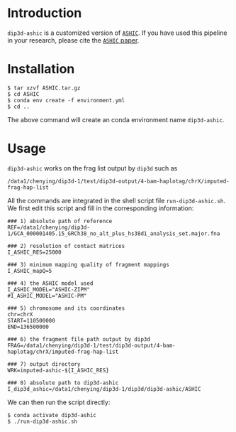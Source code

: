 # Introduction

`dip3d-ashic` is a customized version of [`ASHIC`](https://github.com/wmalab/ASHIC). If you have used this pipeline in your research, please cite the [`ASHIC` paper](https://academic.oup.com/nar/article/48/21/e123/5930395?login=false).

# Installation

```shell
$ tar xzvf ASHIC.tar.gz
$ cd ASHIC
$ conda env create -f environment.yml
$ cd ..
```
The above command will create an conda environment name `dip3d-ashic`.

# Usage

`dip3d-ashic` works on the frag list output by `dip3d` such as
```shell
/data1/chenying/dip3d-1/test/dip3d-output/4-bam-haplotag/chrX/imputed-frag-hap-list
```
All the commands are integrated in the shell script file `run-dip3d-ashic.sh`. We first edit this script and fill in the corresponding information:
```shell
### 1) absolute path of reference
REF=/data1/chenying/dip3d-1/GCA_000001405.15_GRCh38_no_alt_plus_hs38d1_analysis_set.major.fna

### 2) resolution of contact matrices
I_ASHIC_RES=25000

### 3) minimum mapping quality of fragment mappings
I_ASHIC_mapQ=5

### 4) the ASHIC model used
I_ASHIC_MODEL="ASHIC-ZIPM"
#I_ASHIC_MODEL="ASHIC-PM"

### 5) chromosome and its coordinates
chr=chrX
START=110500000
END=136500000

### 6) the fragment file path output by dip3d
FRAG=/data1/chenying/dip3d-1/test/dip3d-output/4-bam-haplotag/chrX/imputed-frag-hap-list

### 7) output directory
WRK=imputed-ashic-${I_ASHIC_RES}

### 8) absolute path to dip3d-ashic
I_dip3d_ashic=/data1/chenying/dip3d-1/dip3d/dip3d-ashic/ASHIC
```

We can then run the script directly:
``` shell
$ conda activate dip3d-ashic
$ ./run-dip3d-ashic.sh
```